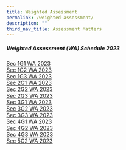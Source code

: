 ```yaml
---
title: Weighted Assessment
permalink: /weighted-assessment/
description: ""
third_nav_title: Assessment Matters
---
```

##### Weighted Assessment (WA) Schedule 2023

[Sec 1G1 WA 2023](/files/1G1%20WA%202023.pdf)
<BR>
[Sec 1G2 WA 2023](/files/1G2%20WA%202023.pdf)
<BR>
[Sec 1G3 WA 2023](/files/1G3%20WA%202023.pdf)
<BR>
[Sec 2G1 WA 2023](/files/2G1%20WA%202023.pdf)
<BR>
[Sec 2G2 WA 2023](/files/2G2%20%20WA%202023.pdf)
<BR>
[Sec 2G3 WA 2023](/files/2G3%20WA%202023.pdf)
<BR>
[Sec 3G1 WA 2023](/files/3G1%20WA%202023-270123.pdf)
<BR>
[Sec 3G2 WA 2023](/files/3G2%20WA%202023-270123.pdf)
<BR>
[Sec 3G3 WA 2023](/files/3G3%20WA%202023-270123.pdf)
<BR>
[Sec 4G1 WA 2023](/files/4G1%20WA%202023.pdf)
<BR>
[Sec 4G2 WA 2023](/files/4G2%20WA%202023.pdf)
<BR>
[Sec 4G3 WA 2023](/files/4G3%20WA%202023.pdf)
<BR>
[Sec 5G2 WA 2023](/files/5G2%20WA%202023.pdf)
<BR>